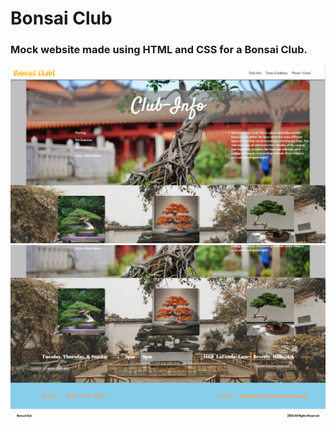 # Bonsai Club

### Mock website made using HTML and CSS for a Bonsai Club.
![Screen1](./Images/Screen1.png)
![Screen2](./Images/Screen2.png)
